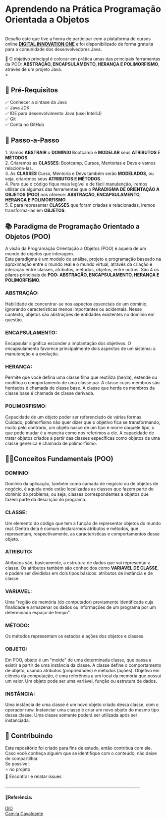 <h1> Aprendendo na Prática Programação Orientada a Objetos </h1> <p>
<br>Desafio este que tive a honra de participar com a plataforma de cursos online 
<strong><a href="https://www.dio.me/">DIGITAL INNOVATION ONE</a></strong> 
e foi disponibilizado de forma gratuita para a comunidade dos desenvolvedores Java.<br>
<p>
💎 O objetivo principal é colocar em prática umas das principais ferramentas da POO: <strong>ABSTRAÇÃO, ENCAPSULAMENTO, HERANÇA E POLIMORFISMO</strong>, através de um projeto Java.<br>
> </p>

<h2> 🛑 Pré-Requisitos</h2>
<p>
✅ Conhecer a sintaxe da Java<br> 
✅ Java JDK<br>
✅ IDE para desenvolvimento Java (usei IntelliJ)<br>
✅ Git<br>
✅ Conta no GitHub<br>
</p>
<h2> 👣 Passo-a-Passo</h2>
<p>
1. Vamos <strong>ABSTRAIR</strong> o <strong> DOMÍNIO </strong> Bootcamp e <strong>MODELAR</strong> seus <strong>ATRIBUTOS</strong> E <strong>MÉTODOS</strong>.<br>
2. Criaremos as <strong>CLASSES</strong>: Bootcamp, Cursos, Mentorias e Devs e vamos relaciona-las.<br>
3. As <strong>CLASSES</strong> Curso, Mentoria e Devs também serão <strong>MODELADOS</strong>, ou seja, criaremos seus <strong>ATRIBUTOS E MÉTODOS</strong>.<br>
4. Para que o código fique mais legível e de fácil manutenção, iremos utilizar de algumas das ferramentas que o <strong>PARADIGMA DE ORIENTAÇÃO A OBJETOS (POO)</strong> nos oferece: <strong>ABSTRAÇÃO, ENCAPSULAMENTO, HERANÇA E POLIMORFISMO</strong>.<br>
5. E para representar <strong>CLASSES</strong> que foram criadas e relacionadas, iremos transforma-las em <strong>OBJETOS</strong>.<br>

<h2> 📚 Paradigma de Programação Orientado a Objetos (POO) </h2>
<p>
A visão da Programação Orientação a Objetos (POO) é aquela de um mundo de objetos que interagem.<br>
Este paradigma é um modelo de análise, projeto e programação baseado na aproximação entre o mundo real e o mundo virtual, através da criação e interação entre classes, atributos, métodos, objetos, entre outros. São 4 os pilares principais do <strong>POO: ABSTRAÇÃO, ENCAPSULAMENTO, HERANÇA E POLIMORFISMO.</strong><br>
<h3>ABSTRAÇÃO:</H3>
<p>
Habilidade de concentrar-se nos aspectos essenciais de um domínio, ignorando características menos importantes ou acidentais. Nesse contexto, objetos são abstrações de entidades existentes no domínio em questão.<br>
<h3>ENCAPSULAMENTO:</h3>
<p>
Encapsular significa esconder a implantação dos objetivos. O encapsulamento favorece principalmente dois aspectos de um sistema: a manutenção e a evolução.<br>
<h3>HERANÇA:</h3>
<p>
Permite que você defina uma classe filha que reutiliza (herda), estende ou modifica o comportamento de uma classe pai. A classe cujos membros são herdados é chamada de classe base. A classe que herda os membros da classe base é chamada de classe derivada.<br>
<h3>POLIMORFISMO:</h3>
<p>
Capacidade de um objeto poder ser referenciado de várias formas. Cuidado, polimorfismo não quer dizer que o objetivo fica se transformando, muito pelo contrário, um objeto nasce de um tipo e morre daquele tipo, o que pode mudar é a maneira como nos referimos a ele. A capacidade de tratar objetos criados a partir das classes específicas como objetos de uma classe genérica é chamada de polimorfismo.<br>
<h2> 👩‍💻Conceitos Fundamentais (POO) </h2>
<h3>DOMINIO:</h3>
<p>
Domínio da aplicação, também como camada de negócio ou de objetos de negócio, é aquela onde estão localizadas as classes que fazem parte do domínio do problema, ou seja, classes correspondentes a objetos que fazem parte da descrição do programa.<br>
<h3>CLASSE:</h3>
<p>
Um elemento do código que tem a função de representar objetos do mundo real. Dentro dela é comum declararmos atributos e métodos, que representam, respectivamente, as características e comportamentos desse objeto.<br>
<h3>ATRIBUTO:</h3>
<p>
Atributos são, basicamente, a estrutura de dados que vai representar a classe. Os atributos também são conhecidos como <strong> VARIAVEL DE CLASSE</strong>, e podem ser divididos em dois tipos básicos: atributos de instância e de classe.<br>
<h3>VARIAVEL:</h3>
<p>
Uma "região de memória (do computador) previamente identificada cuja finalidade é armazenar os dados ou informações de um programa por um determinado espaço de tempo".<br>
<h3>MÉTODO:</h3>
<p>
Os métodos representam os estados e ações dos objetos e classes.<br>
<h3>OBJETO:</h3>
<p>
Em POO, objeto é um "molde" de uma determinada classe, que passa a existir a partir de uma instância da classe. A classe define o comportamento de objeto, usando atributos (propriedades) e métodos (ações). Objetivo em ciência da computação, é uma referência a um local da memória que possui um valor. Um objeto pode ser uma variável, função ou estrutura de dados.<br>
<h3>INSTÂNCIA:</h3>
<p>
Uma instância de uma classe é um novo objeto criado dessa classe, com o operador new. Instanciar uma classe é criar um novo objeto do mesmo tipo dessa classe. Uma classe somente poderá ser utilizada após ser instanciada.<br>
<h2>🚀 Contribuindo</h2>
<p>
Este repositório foi criado para fins de estudo, então contribua com ele.<br>
Caso você conheça alguém que se identifique com o conteúdo, não deixe de compartilhar.<br>
Se possível:<br>
⭐️ no projeto<br>
🐛 Encontrar e relatar issues<br>
</p>
____________________________________________________________________
<h4>📝Referência:</h4>
<p>
<a href="[DIO | Codifique o seu futuro global agora](https://web.dio.me/home)">DIO</a><br>
<a href="https://github.com/cami-la">Camila Cavalcante</a><br>
